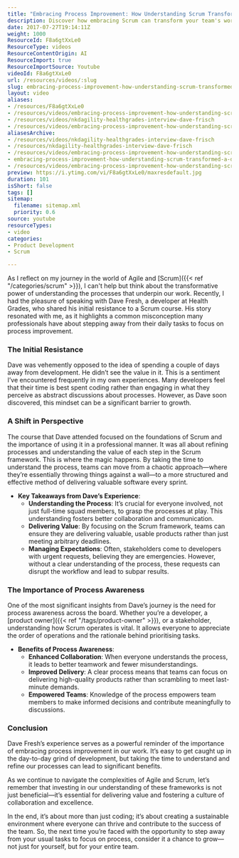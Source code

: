```yaml
---
title: "Embracing Process Improvement: How Understanding Scrum Transformed a Developer's Mindset"
description: Discover how embracing Scrum can transform your team's workflow. Learn from Dave Fresh's journey and unlock the power of process awareness for better collaboration!
date: 2017-07-27T19:14:11Z
weight: 1000
ResourceId: F8a6gtXxLe0
ResourceType: videos
ResourceContentOrigin: AI
ResourceImport: true
ResourceImportSource: Youtube
videoId: F8a6gtXxLe0
url: /resources/videos/:slug
slug: embracing-process-improvement-how-understanding-scrum-transformed-a-developers-mindset
layout: video
aliases:
- /resources/F8a6gtXxLe0
- /resources/videos/embracing-process-improvement-how-understanding-scrum-transformed-a-developers-mindset
- /resources/videos/nkdagility-healthgrades-interview-dave-frisch
- /resources/videos/embracing-process-improvement-how-understanding-scrum-transformed-a-developer-s-mindset
aliasesArchive:
- /resources/videos/nkdagility-healthgrades-interview-dave-frisch
- /resources/nkdagility-healthgrades-interview-dave-frisch
- /resources/videos/embracing-process-improvement-how-understanding-scrum-transformed-a-developers-mindset
- embracing-process-improvement-how-understanding-scrum-transformed-a-developers-mindset
- /resources/videos/embracing-process-improvement-how-understanding-scrum-transformed-a-developer-s-mindset
preview: https://i.ytimg.com/vi/F8a6gtXxLe0/maxresdefault.jpg
duration: 101
isShort: false
tags: []
sitemap:
  filename: sitemap.xml
  priority: 0.6
source: youtube
resourceTypes:
- video
categories:
- Product Development
- Scrum

---
```

As I reflect on my journey in the world of Agile and [Scrum]({{< ref "/categories/scrum" >}}), I can't help but think about the transformative power of understanding the processes that underpin our work. Recently, I had the pleasure of speaking with Dave Fresh, a developer at Health Grades, who shared his initial resistance to a Scrum course. His story resonated with me, as it highlights a common misconception many professionals have about stepping away from their daily tasks to focus on process improvement.

### The Initial Resistance

Dave was vehemently opposed to the idea of spending a couple of days away from development. He didn’t see the value in it. This is a sentiment I’ve encountered frequently in my own experiences. Many developers feel that their time is best spent coding rather than engaging in what they perceive as abstract discussions about processes. However, as Dave soon discovered, this mindset can be a significant barrier to growth.

### A Shift in Perspective

The course that Dave attended focused on the foundations of Scrum and the importance of using it in a professional manner. It was all about refining processes and understanding the value of each step in the Scrum framework. This is where the magic happens. By taking the time to understand the process, teams can move from a chaotic approach—where they’re essentially throwing things against a wall—to a more structured and effective method of delivering valuable software every sprint.

- **Key Takeaways from Dave’s Experience**:
  - **Understanding the Process**: It’s crucial for everyone involved, not just full-time squad members, to grasp the processes at play. This understanding fosters better collaboration and communication.
  - **Delivering Value**: By focusing on the Scrum framework, teams can ensure they are delivering valuable, usable products rather than just meeting arbitrary deadlines.
  - **Managing Expectations**: Often, stakeholders come to developers with urgent requests, believing they are emergencies. However, without a clear understanding of the process, these requests can disrupt the workflow and lead to subpar results.

### The Importance of Process Awareness

One of the most significant insights from Dave’s journey is the need for process awareness across the board. Whether you’re a developer, a [product owner]({{< ref "/tags/product-owner" >}}), or a stakeholder, understanding how Scrum operates is vital. It allows everyone to appreciate the order of operations and the rationale behind prioritising tasks. 

- **Benefits of Process Awareness**:
  - **Enhanced Collaboration**: When everyone understands the process, it leads to better teamwork and fewer misunderstandings.
  - **Improved Delivery**: A clear process means that teams can focus on delivering high-quality products rather than scrambling to meet last-minute demands.
  - **Empowered Teams**: Knowledge of the process empowers team members to make informed decisions and contribute meaningfully to discussions.

### Conclusion

Dave Fresh’s experience serves as a powerful reminder of the importance of embracing process improvement in our work. It’s easy to get caught up in the day-to-day grind of development, but taking the time to understand and refine our processes can lead to significant benefits. 

As we continue to navigate the complexities of Agile and Scrum, let’s remember that investing in our understanding of these frameworks is not just beneficial—it’s essential for delivering value and fostering a culture of collaboration and excellence. 

In the end, it’s about more than just coding; it’s about creating a sustainable environment where everyone can thrive and contribute to the success of the team. So, the next time you’re faced with the opportunity to step away from your usual tasks to focus on process, consider it a chance to grow—not just for yourself, but for your entire team.
